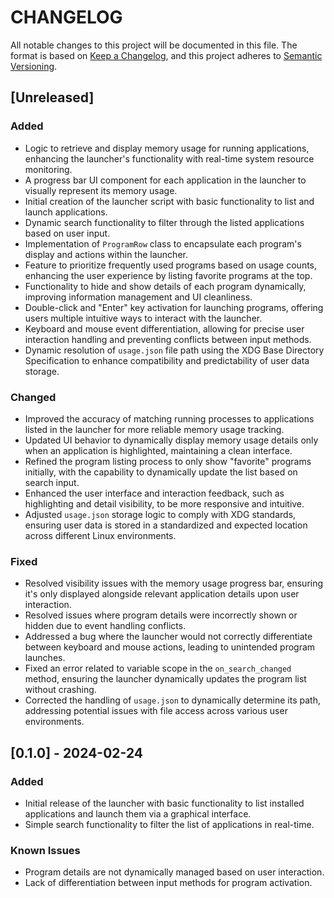 # CHANGELOG

All notable changes to this project will be documented in this file. The format is based on [Keep a Changelog](https://keepachangelog.com/en/1.0.0/), and this project adheres to [Semantic Versioning](https://semver.org/spec/v2.0.0.html).

## [Unreleased]

### Added
- Logic to retrieve and display memory usage for running applications, enhancing the launcher's functionality with real-time system resource monitoring.
- A progress bar UI component for each application in the launcher to visually represent its memory usage.
- Initial creation of the launcher script with basic functionality to list and launch applications.
- Dynamic search functionality to filter through the listed applications based on user input.
- Implementation of `ProgramRow` class to encapsulate each program's display and actions within the launcher.
- Feature to prioritize frequently used programs based on usage counts, enhancing the user experience by listing favorite programs at the top.
- Functionality to hide and show details of each program dynamically, improving information management and UI cleanliness.
- Double-click and "Enter" key activation for launching programs, offering users multiple intuitive ways to interact with the launcher.
- Keyboard and mouse event differentiation, allowing for precise user interaction handling and preventing conflicts between input methods.
- Dynamic resolution of `usage.json` file path using the XDG Base Directory Specification to enhance compatibility and predictability of user data storage.

### Changed
- Improved the accuracy of matching running processes to applications listed in the launcher for more reliable memory usage tracking.
- Updated UI behavior to dynamically display memory usage details only when an application is highlighted, maintaining a clean interface.
- Refined the program listing process to only show "favorite" programs initially, with the capability to dynamically update the list based on search input.
- Enhanced the user interface and interaction feedback, such as highlighting and detail visibility, to be more responsive and intuitive.
- Adjusted `usage.json` storage logic to comply with XDG standards, ensuring user data is stored in a standardized and expected location across different Linux environments.

### Fixed
- Resolved visibility issues with the memory usage progress bar, ensuring it's only displayed alongside relevant application details upon user interaction.
- Resolved issues where program details were incorrectly shown or hidden due to event handling conflicts.
- Addressed a bug where the launcher would not correctly differentiate between keyboard and mouse actions, leading to unintended program launches.
- Fixed an error related to variable scope in the `on_search_changed` method, ensuring the launcher dynamically updates the program list without crashing.
- Corrected the handling of `usage.json` to dynamically determine its path, addressing potential issues with file access across various user environments.

## [0.1.0] - 2024-02-24

### Added
- Initial release of the launcher with basic functionality to list installed applications and launch them via a graphical interface.
- Simple search functionality to filter the list of applications in real-time.

### Known Issues
- Program details are not dynamically managed based on user interaction.
- Lack of differentiation between input methods for program activation.

